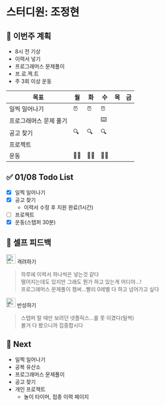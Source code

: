 # 스터디원: 조정현

## 🚀 이번주 계획

- 8시 전 기상
- 이력서 넣기
- 프로그래머스 문제풀이
- 프.로.젝.트
- 주 3회 이상 운동

| 목표                   | 월  | 화  | 수  | 목  | 금  |
| ---------------------- | --- | --- | --- | --- | --- |
| 일찍 일어나기          | ⏰  | ⏰  | ⏰  |     |     |
| 프로그래머스 문제 풀기 |     |     | ⌨️  |     |     |
| 공고 찾기              | 🔍  | 🔍  | 🔍  |     |     |
| 프로젝트               |     |     |     |     |     |
| 운동                   | 🏃‍♀️  | 🏃‍♀️  | 🏃‍♀️  |     |     |

## ✅ 01/08 Todo List

- [x] 일찍 일어나기
- [x] 공고 찾기
  - 이력서 수정 후 지원 완료(1시간)
- [ ] 프로젝트
- [x] 운동(스탭퍼 30분)

## 🎉 셀프 피드백

<img src="https://raw.githubusercontent.com/Tarikul-Islam-Anik/Animated-Fluent-Emojis/master/Emojis/Smilies/Hugging%20Face.png" alt="Hugging Face" width="25" height="25"> 격려하기</img>

> 하루에 이력서 하나씩은 넣는것 같다<br>
> 떨어지는데도 있지만 그래도 뭔가 하고 있는게 어디야...!<br>
> 프로그래머스 문제풀이 잼써...빨리 0레벨 다 하고 넘어가고 싶다

<img src="https://raw.githubusercontent.com/Tarikul-Islam-Anik/Animated-Fluent-Emojis/master/Emojis/Smilies/Face%20with%20Monocle.png" alt="Face with Monocle" width="25" height="25"> 반성하기</img>

> 스탭퍼 탈 때만 보려던 넷플릭스...를 못 이겼다(털썩)<br>
> 볼거 다 봤으니까 집중합시다

## 🌱 Next

- 일찍 일어나기
- 공복 유산소
- 프로그래머스 문제풀이
- 공고 찾기
- 개인 프로젝트
  - 놀이 타이머, 접종 이력 페이지
